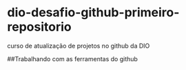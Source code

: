 # dio-desafio-github-primeiro-repositorio
curso de atualização de projetos no github da DIO

##Trabalhando com as ferramentas do github

